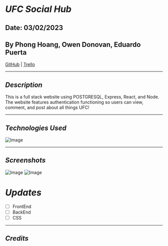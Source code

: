 # **_UFC Social Hub_**

## Date: 03/02/2023

## By Phong Hoang, Owen Donovan, Eduardo Puerta

[GitHub](https://github.com/hoang-p6/UFC-Website-FrontEnd) | [Trello](https://trello.com/b/pF9iiQC0/ufc-website)

---

## **_Description_**

This is a full stack website using POSTGRESQL, Express, React, and Node. The website features authentication functioning so users can view, comment, and post about all things UFC!

---

## **_Technologies Used_**

![Image](https://media.geeksforgeeks.org/wp-content/cdn-uploads/20200402205611/What-is-PERN-Stack.png)

---

## **_Screenshots_**

![Image](https://i.imgur.com/NVlwfWl.png)
![Image](https://i.imgur.com/94NOWug.png)

# **_Updates_**

- [ ] FrontEnd
- [ ] BackEnd
- [ ] CSS

---

## _Credits_
